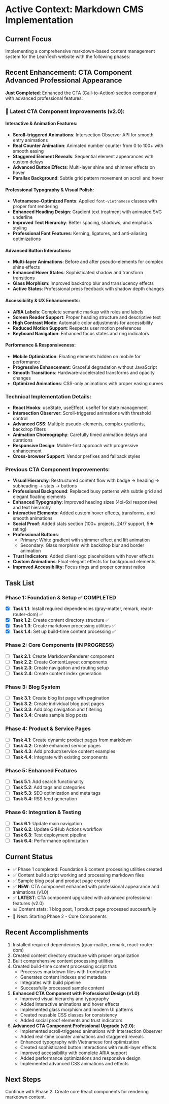 # Active Context: Markdown CMS Implementation

## Current Focus
Implementing a comprehensive markdown-based content management system for the LeanTech website with the following phases:

## Recent Enhancement: CTA Component Advanced Professional Appearance
**Just Completed**: Enhanced the CTA (Call-to-Action) section component with advanced professional features:

### 🚀 **Latest CTA Component Improvements (v2.0)**:

#### **Interactive & Animation Features**:
- **Scroll-triggered Animations**: Intersection Observer API for smooth entry animations
- **Real Counter Animation**: Animated number counter from 0 to 100+ with smooth easing
- **Staggered Element Reveals**: Sequential element appearances with custom delays
- **Advanced Button Effects**: Multi-layer shine and shimmer effects on hover
- **Parallax Background**: Subtle grid pattern movement on scroll and hover

#### **Professional Typography & Visual Polish**:
- **Vietnamese-Optimized Fonts**: Applied `font-vietnamese` classes with proper font rendering
- **Enhanced Heading Design**: Gradient text treatment with animated SVG underline
- **Improved Text Hierarchy**: Better spacing, shadows, and emphasis styling
- **Professional Font Features**: Kerning, ligatures, and anti-aliasing optimizations

#### **Advanced Button Interactions**:
- **Multi-layer Animations**: Before and after pseudo-elements for complex shine effects
- **Enhanced Hover States**: Sophisticated shadow and transform transitions
- **Glass Morphism**: Improved backdrop blur and translucency effects
- **Active States**: Professional press feedback with shadow depth changes

#### **Accessibility & UX Enhancements**:
- **ARIA Labels**: Complete semantic markup with roles and labels
- **Screen Reader Support**: Proper heading structure and descriptive text
- **High Contrast Mode**: Automatic color adjustments for accessibility
- **Reduced Motion Support**: Respects user motion preferences
- **Keyboard Navigation**: Enhanced focus states and ring indicators

#### **Performance & Responsiveness**:
- **Mobile Optimization**: Floating elements hidden on mobile for performance
- **Progressive Enhancement**: Graceful degradation without JavaScript
- **Smooth Transitions**: Hardware-accelerated transforms and opacity changes
- **Optimized Animations**: CSS-only animations with proper easing curves

### Technical Implementation Details:
- **React Hooks**: useState, useEffect, useRef for state management
- **Intersection Observer**: Scroll-triggered animations with threshold control
- **Advanced CSS**: Multiple pseudo-elements, complex gradients, backdrop filters
- **Animation Choreography**: Carefully timed animation delays and durations
- **Responsive Design**: Mobile-first approach with progressive enhancement
- **Cross-browser Support**: Vendor prefixes and fallback styles

### Previous CTA Component Improvements:
- **Visual Hierarchy**: Restructured content flow with badge → heading → subheading → stats → buttons
- **Professional Background**: Replaced busy patterns with subtle grid and elegant floating elements
- **Enhanced Typography**: Improved heading sizes (4xl-6xl responsive) and text hierarchy
- **Interactive Elements**: Added custom hover effects, transforms, and smooth animations
- **Social Proof**: Added stats section (100+ projects, 24/7 support, 5★ rating)
- **Professional Buttons**: 
  - Primary: White gradient with shimmer effect and lift animation
  - Secondary: Glass morphism with backdrop blur and border animation
- **Trust Indicators**: Added client logo placeholders with hover effects
- **Custom Animations**: Float-elegant effects for background elements
- **Improved Accessibility**: Focus rings and proper contrast ratios

## Task List

### Phase 1: Foundation & Setup ✅ COMPLETED
- [x] **Task 1.1**: Install required dependencies (gray-matter, remark, react-router-dom) ✅
- [x] **Task 1.2**: Create content directory structure ✅
- [x] **Task 1.3**: Create markdown processing utilities ✅
- [x] **Task 1.4**: Set up build-time content processing ✅

### Phase 2: Core Components (IN PROGRESS)
- [ ] **Task 2.1**: Create MarkdownRenderer component
- [ ] **Task 2.2**: Create ContentLayout components
- [ ] **Task 2.3**: Create navigation and routing setup
- [ ] **Task 2.4**: Create content index generation

### Phase 3: Blog System
- [ ] **Task 3.1**: Create blog list page with pagination
- [ ] **Task 3.2**: Create individual blog post pages
- [ ] **Task 3.3**: Add blog navigation and filtering
- [ ] **Task 3.4**: Create sample blog posts

### Phase 4: Product & Service Pages
- [ ] **Task 4.1**: Create dynamic product pages from markdown
- [ ] **Task 4.2**: Create enhanced service pages
- [ ] **Task 4.3**: Add product/service content examples
- [ ] **Task 4.4**: Integrate with existing components

### Phase 5: Enhanced Features
- [ ] **Task 5.1**: Add search functionality
- [ ] **Task 5.2**: Add tags and categories
- [ ] **Task 5.3**: SEO optimization and meta tags
- [ ] **Task 5.4**: RSS feed generation

### Phase 6: Integration & Testing
- [ ] **Task 6.1**: Update main navigation
- [ ] **Task 6.2**: Update GitHub Actions workflow
- [ ] **Task 6.3**: Test deployment pipeline
- [ ] **Task 6.4**: Performance optimization

## Current Status
- ✅ Phase 1 completed: Foundation & content processing utilities created
- ✅ Content build script working and processing markdown files 
- ✅ Sample blog post and product page created
- ✅ **NEW**: CTA component enhanced with professional appearance and animations (v1.0)
- ✅ **LATEST**: CTA component upgraded with advanced professional features (v2.0)
- 📊 Content stats: 1 blog post, 1 product page processed successfully
- 🎯 Next: Starting Phase 2 - Core Components

## Recent Accomplishments
1. Installed required dependencies (gray-matter, remark, react-router-dom)
2. Created content directory structure with proper organization
3. Built comprehensive content processing utilities
4. Created build-time content processing script that:
   - Processes markdown files with frontmatter
   - Generates content indexes and metadata
   - Integrates with build pipeline
   - Successfully processed sample content
5. **Enhanced CTA Component with Professional Design (v1.0)**:
   - Improved visual hierarchy and typography
   - Added interactive animations and hover effects
   - Implemented glass morphism and modern UI patterns
   - Created reusable CSS classes for consistency
   - Added social proof elements and trust indicators
6. **Advanced CTA Component Professional Upgrade (v2.0)**:
   - Implemented scroll-triggered animations with Intersection Observer
   - Added real-time counter animations and staggered reveals
   - Enhanced typography with Vietnamese font optimization
   - Created sophisticated button interactions with multi-layer effects
   - Improved accessibility with complete ARIA support
   - Added performance optimizations and responsive design
   - Implemented advanced CSS animations and effects

## Next Steps
Continue with Phase 2: Create core React components for rendering markdown content. 